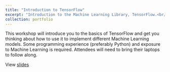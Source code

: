 ```yaml
---
title: "Introduction to TensorFlow"
excerpt: "Introduction to the Machine Learning Library, TensorFlow.<br/><img src='/images/intro_tf_thumb.PNG'>"
collection: portfolio
---
```


This workshop will introduce you to the basics of TensorFlow and get you thinking about how to use it to implement different Machine Learning models. Some programming experience (preferably Python) and exposure to Machine Learning is required. Attendees will need to bring their laptops to follow along.

View <a href="https://docs.google.com/presentation/d/1mJSo6hLstwFxo9-R68mZKQVGC6uaVBl-jx5Yq13JUyA/edit?usp=sharing" target="_blank">slides</a>
